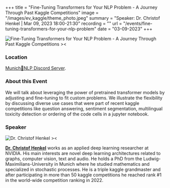 +++
title = "Fine-Tuning Transformers for Your NLP Problem - A Journey Through Past Kaggle Competitions"
image = "/images/ev_kaggle/theme_photo.jpeg"
summary = "Speaker: Dr. Christof Henkel | Mar 09, 2023 18:00-21:30"
recording = ""
url = "/events/fine-tuning-transformers-for-your-nlp-problem"
date = "03-09-2023"
+++

<!--more-->

![Fine-Tuning Transformers for Your NLP Problem - A Journey Through Past Kaggle Competitions ><](/images/ev_kaggle/theme_photo.jpeg)

### Location

[Munich🥨NLP Discord Server](https://discord.gg/w3rEmjhdJJ?event=1074964807595339866).


### About this Event

We will talk about leveraging the power of pretrained transformer models by adjusting and fine-tuning to fit custom problems. We illustrate the flexibility by discussing diverse use cases that were part of recent kaggle competitions like question answering, sentiment segmentation, multilingual toxicity detection or ordering of the code cells in a jupyter notebook.


### Speaker

![Dr. Christof Henkel ><](https://secure-content.meetupstatic.com/images/classic-events/510988854/100x100.webp)

[**Dr. Christof Henkel**](https://www.kaggle.com/christofhenkel) works as an applied deep learning researcher at NVIDIA. His main interests are novel deep learning architectures related to graphs, computer vision, text and audio. He holds a PhD from the Ludwig-Maximilians-University in Munich where he studied mathematics and specialized in stochastic processes. He is a triple kaggle grandmaster and after participating in more than 50 kaggle competitions he reached rank #1 in the world-wide competition ranking in 2022.